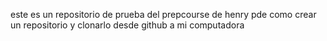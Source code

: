 este es un repositorio de prueba del prepcourse de henry pde como crear un repositorio y clonarlo desde github a mi computadora

